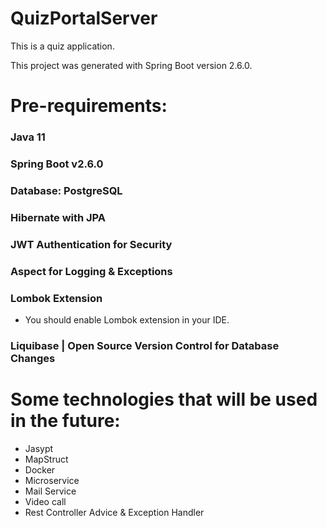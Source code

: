 # QuizPortalServer

This is a quiz application.

This project was generated with Spring Boot version 2.6.0.

# Pre-requirements:

### Java 11
### Spring Boot v2.6.0
### Database: PostgreSQL
### Hibernate with JPA
### JWT Authentication for Security
### Aspect for Logging & Exceptions
### Lombok Extension

- You should enable Lombok extension in your IDE.

### Liquibase | Open Source Version Control for Database Changes

# Some technologies that will be used in the future:
- Jasypt
- MapStruct
- Docker
- Microservice
- Mail Service
- Video call
- Rest Controller Advice & Exception Handler
